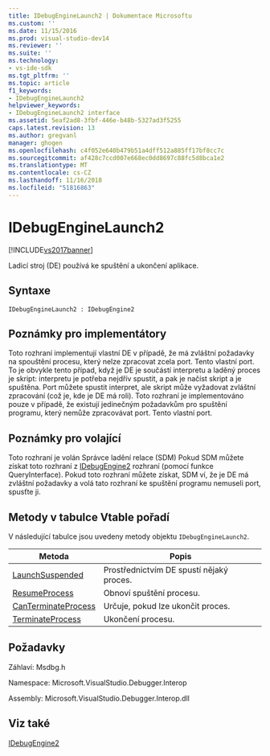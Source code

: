 ```yaml
---
title: IDebugEngineLaunch2 | Dokumentace Microsoftu
ms.custom: ''
ms.date: 11/15/2016
ms.prod: visual-studio-dev14
ms.reviewer: ''
ms.suite: ''
ms.technology:
- vs-ide-sdk
ms.tgt_pltfrm: ''
ms.topic: article
f1_keywords:
- IDebugEngineLaunch2
helpviewer_keywords:
- IDebugEngineLaunch2 interface
ms.assetid: 5eaf2ad8-3fbf-446e-b48b-5327ad3f5255
caps.latest.revision: 13
ms.author: gregvanl
manager: ghogen
ms.openlocfilehash: c4f052e640b479b51a4dff512a885ff17bf8cc7c
ms.sourcegitcommit: af428c7ccd007e668ec0dd8697c88fc5d8bca1e2
ms.translationtype: MT
ms.contentlocale: cs-CZ
ms.lasthandoff: 11/16/2018
ms.locfileid: "51816863"
---
```

# <a name="idebugenginelaunch2"></a>IDebugEngineLaunch2
[!INCLUDE[vs2017banner](../../../includes/vs2017banner.md)]

Ladicí stroj (DE) používá ke spuštění a ukončení aplikace.  
  
## <a name="syntax"></a>Syntaxe  
  
```  
IDebugEngineLaunch2 : IDebugEngine2  
```  
  
## <a name="notes-for-implementers"></a>Poznámky pro implementátory  
 Toto rozhraní implementují vlastní DE v případě, že má zvláštní požadavky na spouštění procesu, který nelze zpracovat zcela port. Tento vlastní port. To je obvykle tento případ, když je DE je součástí interpretu a laděný proces je skript: interpretu je potřeba nejdřív spustit, a pak je načíst skript a je spuštěna. Port můžete spustit interpret, ale skript může vyžadovat zvláštní zpracování (což je, kde je DE má roli). Toto rozhraní je implementováno pouze v případě, že existují jedinečným požadavkům pro spuštění programu, který nemůže zpracovávat port. Tento vlastní port.  
  
## <a name="notes-for-callers"></a>Poznámky pro volající  
 Toto rozhraní je volán Správce ladění relace (SDM) Pokud SDM můžete získat toto rozhraní z [IDebugEngine2](../../../extensibility/debugger/reference/idebugengine2.md) rozhraní (pomocí funkce QueryInterface). Pokud toto rozhraní můžete získat, SDM ví, že je DE má zvláštní požadavky a volá tato rozhraní ke spuštění programu nemuseli port, spusťte ji.  
  
## <a name="methods-in-vtable-order"></a>Metody v tabulce Vtable pořadí  
 V následující tabulce jsou uvedeny metody objektu `IDebugEngineLaunch2`.  
  
|Metoda|Popis|  
|------------|-----------------|  
|[LaunchSuspended](../../../extensibility/debugger/reference/idebugenginelaunch2-launchsuspended.md)|Prostřednictvím DE spustí nějaký proces.|  
|[ResumeProcess](../../../extensibility/debugger/reference/idebugenginelaunch2-resumeprocess.md)|Obnoví spuštění procesu.|  
|[CanTerminateProcess](../../../extensibility/debugger/reference/idebugenginelaunch2-canterminateprocess.md)|Určuje, pokud lze ukončit proces.|  
|[TerminateProcess](../../../extensibility/debugger/reference/idebugenginelaunch2-terminateprocess.md)|Ukončení procesu.|  
  
## <a name="requirements"></a>Požadavky  
 Záhlaví: Msdbg.h  
  
 Namespace: Microsoft.VisualStudio.Debugger.Interop  
  
 Assembly: Microsoft.VisualStudio.Debugger.Interop.dll  
  
## <a name="see-also"></a>Viz také  
 [IDebugEngine2](../../../extensibility/debugger/reference/idebugengine2.md)

